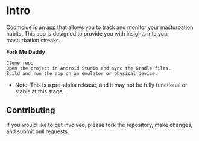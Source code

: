  
# Intro

Coomcide is an app that allows you to track and monitor your masturbation habits. This app is designed to provide you with insights into your masturbation streaks.

 **Fork Me Daddy**
 
    Clone repo
    Open the project in Android Studio and sync the Gradle files.
    Build and run the app on an emulator or physical device.

- Note: This is a pre-alpha release, and it may not be fully functional or stable at this stage.

## Contributing

If you would like to get involved, please fork the repository, make changes, and submit pull requests.

